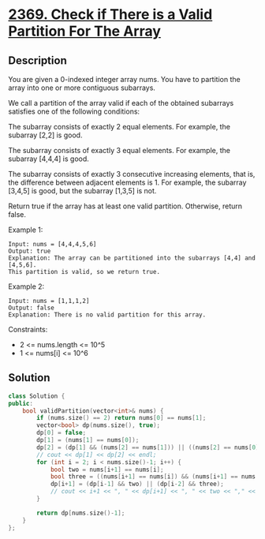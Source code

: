 # [2369. Check if There is a Valid Partition For The Array](https://leetcode.com/problems/check-if-there-is-a-valid-partition-for-the-array/)

## Description

You are given a 0-indexed integer array nums. You have to partition the array into one or more contiguous subarrays.

We call a partition of the array valid if each of the obtained subarrays satisfies one of the following conditions:

The subarray consists of exactly 2 equal elements. For example, the subarray [2,2] is good.

The subarray consists of exactly 3 equal elements. For example, the subarray [4,4,4] is good.

The subarray consists of exactly 3 consecutive increasing elements, that is, the difference between adjacent elements is 1. For example, the subarray [3,4,5] is good, but the subarray [1,3,5] is not.

Return true if the array has at least one valid partition. Otherwise, return false.

Example 1:

```
Input: nums = [4,4,4,5,6]
Output: true
Explanation: The array can be partitioned into the subarrays [4,4] and [4,5,6].
This partition is valid, so we return true.
```


Example 2:

```
Input: nums = [1,1,1,2]
Output: false
Explanation: There is no valid partition for this array.
```

Constraints:

- 2 <= nums.length <= 10^5
- 1 <= nums[i] <= 10^6


## Solution

```cpp
class Solution {
public:
    bool validPartition(vector<int>& nums) {
        if (nums.size() == 2) return nums[0] == nums[1];
        vector<bool> dp(nums.size(), true);
        dp[0] = false;
        dp[1] = (nums[1] == nums[0]);
        dp[2] = (dp[1] && (nums[2] == nums[1])) || ((nums[2] == nums[0]+2) && (nums[2] == nums[1]+1));
        // cout << dp[1] << dp[2] << endl;
        for (int i = 2; i < nums.size()-1; i++) {
            bool two = nums[i+1] == nums[i];
            bool three = ((nums[i+1] == nums[i]) && (nums[i+1] == nums[i-1])) || ((nums[i+1] == nums[i] + 1) && (nums[i+1] == nums[i-1] + 2)); 
            dp[i+1] = (dp[i-1] && two) || (dp[i-2] && three);
            // cout << i+1 << ", " << dp[i+1] << ", " << two << "," << three << endl;
        }

        return dp[nums.size()-1];
    }
};
```